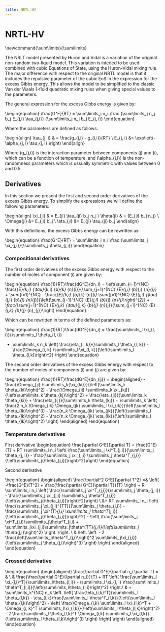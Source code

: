 ```yaml
---
title: NRTL-HV
---
```


# NRTL-HV

\newcommand{\sum\limits}{\sum\limits}


The NRLT model presented by Huron and Vidal is a variation of the original
non-random two-liquid model. This variation is inteded to be used combined with
cubic Equations of State, using the Huron-Vidal mixing rule.  The major
difference with respect to the original NRTL model is that it includes the
repulsive parameter of the cubic EoS in the expression for the excess Gibbs
energy. This allows the model to be simplified to the classic Van der Waals
1-fluid quadratic mixing rules when giving special values to the parameters.

The general expression for the excess Gibbs energy is given by:

\begin{equation}
    \frac{G^E}{RT} = \sum\limits_i n_i 
    \frac
    {\sum\limits_j n_j b_j E_{j,i} \tau_{j,i}}
    {\sum\limits_j n_j b_j E_{j, i}}
\end{equation}

Where the parameters are defined as follows:

\begin{align}
    \tau_{j, i} & = \frac{g_{j,i} - g_{i,i}}{RT} \\
    E_{j, i} &= \exp\left(-\alpha_{j, i} \tau_{j, i} \right)
\end{align}

Where \(g_{j,i}\) is the interaction parameter between components \(j\) and \(i\),
which can be a function of temperature, and \(\alpha_{j,i}\) is the non-randomness
parameters which is ussually symmetric with values between 0 and 0.5.

## Derivatives

In this section we present the first and second order derivatives of the excess
Gibbs energy. To simplify the expressions we will define the following
parameters:

\begin{align}
    \xi_{ji} & = E_{ji} \tau_{ji} b_j n_j \\
    \theta{ji} & = {E_{ji} b_j n_j} \\
    \Omega{ji} &= E_{ji} b_j \\
    \eta_{ji} &= E_{ji} \tau_{ji} b_j
\end{align}

With this definitions, the excess Gibbs energy can be rewritten as:

\begin{equation}
    \frac{G^E}{RT} = \sum\limits_i n_i \frac
    {\sum\limits_j \xi_{j,i}}{\sum\limits_j \theta_{j,i}}
\end{equation}

### Compositional derivatives

The first order derivatives of the excess Gibbs energy with respect to the
number of moles of component \(i\) are given by:

\begin{equation}
    \frac{1}{RT}\frac{dG^E}{dn_i} = \left(\sum_{i=1}^{NC} \frac{{E}_{k,i}
    {\tau}_{k,i} {b}_{k} {n}_{i}}{\sum_{j=1}^{NC} {E}_{j,i} {b}_{j} {n}_{j}} +
    \sum_{i=1}^{NC} - \frac{{E}_{k,i} {b}_{k} {n}_{i} \sum_{j=1}^{NC} {E}_{j,i}
    {\tau}_{j,i} {b}_{j} {n}_{j}}{\left(\sum_{j=1}^{NC} {E}_{j,i} {b}_{j}
    {n}_{j}\right)^{2}} + \frac{\sum_{j=1}^{NC} {E}_{j,k} {\tau}_{j,k} {b}_{j}
    {n}_{j}}{\sum_{j=1}^{NC} {E}_{j,k} {b}_{j} {n}_{j}}\right)
\end{equation}

Which can be rewritten in terms of the defined parameters as:

\begin{equation}
\frac{1}{RT}\frac{dG^E}{dn_i} =
\frac{\sum\limits_l \xi_{l, i}}{\sum\limits_l \theta_{l, i}} 
+ \sum\limits_k n_k 
\left(
    \frac{\eta_{i, k}}{\sum\limits_l \theta_{l, k}} - \frac{\Omega_{i, k}
    \sum\limits_l \xi_{l, k}}{\left(\sum\limits_l \theta_{l,k}\right)^2}
\right)
\end{equation}

The second order derivatives of the excess Gibbs energy with respect to the number of moles of components \(i\) and \(j\) are given by:

\begin{equation}
    \frac{1}{RT}\frac{dG^E}{dn_{ij}} = 
    \begin{aligned}
    - \frac{\Omega_{ji} \sum\limits_k{\xi_{ki}}}{\left(\sum\limits_k \theta_{ki}\right)^2}
    - \frac{\Omega_{ij} \sum\limits_k \xi_{kj}}{\left(\sum\limits_k \theta_{kj}\right)^2}
    + \frac{\eta_{ji}}{\sum\limits_k \theta_{ki}}
    + \frac{\eta_{ij}}{\sum\limits_k \theta_{kj}}
    + \sum\limits_k 
    \left(
        \frac{2 n_k \Omega_{ik} \Omega_{jk} \sum\limits_l \xi_{lk}}{\left(\sum\limits_l \theta_{lk}\right)^3}
        - \frac{n_k \Omega_{ik} \eta_{jk}}{\left(\sum\limits_l \theta_{lk}\right)^2}
        - \frac{n_k \Omega_{jk} \eta_{ik}}{\left(\sum\limits_l \theta_{lk}\right)^2}
    \right)
    \end{aligned}
\end{equation}

### Temperature derivatives

First derivative
\begin{equation}
    \frac{\partial G^E}{\partial T} = \frac{G^E}{T} + RT \sum\limits_i n_i \left( \frac{\sum\limits_j \xi^T_{j,i}}{\sum\limits_j \theta_{j, i}} - \frac{\sum\limits_j \xi_{j,i} \sum\limits_j \theta^T_{j,i}}{\left(\sum\limits_j{\theta_{j,i}}\right)^2}\right)
\end{equation}

Second derivative

\begin{equation}
    \begin{aligned}
    \frac{\partial^2 G^E}{\partial T^2} =& 
    \left( -\frac{G^E}{T^2} + \frac{\frac{\partial G^E}{\partial T}}{T} \right) 
    + R \sum\limits_i n_i \left( \frac{\sum\limits_j \xi^T_{j,i}}{\sum\limits_j \theta_{j, i}} - \frac{\sum\limits_j \xi_{j,i} \sum\limits_j \theta^T_{j,i}}{\left(\sum\limits_j{\theta_{j,i}}\right)^2}\right) \\
    &+ RT \sum\limits_i n_i 
    \left(
        \frac{\sum\limits_j \xi_{j,i}^{TT}}{\sum\limits_j \theta_{j,i}} - \frac{\sum\limits_j \xi^{T}_{j,i} \sum\limits_j \theta^T_{j,i}}{\left(\sum\limits_j{\theta_{j,i}}\right)^2}
        - \left(
            \frac{\sum\limits_j \xi^T_{j,i}\sum\limits_j\theta^T_{j,i} + \sum\limits_j\xi_{j,i}\sum\limits_j\theta^{TT}_{j,i}}{\left(\sum\limits_j \theta_{j,i}\right)^2} \right. \right. \\
        & \left. \left. 
            - 2 \frac{\left(\sum\limits_j\theta^T_{j,i}\right)^2 \sum\limits_j\xi_{j,i}}{\left(\sum\limits_j \theta_{j,i}\right)^3}
        \right)
        \right)
    \end{aligned}
\end{equation}

### Crossed derivative

\begin{equation}
\begin{aligned}
    \frac{\partial G^E}{\partial n_i \partial T}  = & \\
    & \frac{\frac{\partial G^E}{\partial n_i}}{T}  + RT \left( 
       \frac{\sum\limits_l \xi_{l,i}^T}{\sum\limits_l\theta_{l,i}} - \sum\limits_l \xi_{l, i} \frac{\sum\limits_l \theta^T_{l,i}}{\left(\sum\limits_l\theta_{l,i}\right)^2} \right.\\
    & + \sum\limits_k^{NC} n_k 
    \left. \left[
        \frac{\eta_{i,k}^T}{\sum\limits_l \theta_{l,k}} - \eta_{i,k}\frac{\sum\limits_l \theta^T_{l,k}}{\left(\sum\limits_l \theta_{l,k}\right)^2} 
        - \left(
            \frac{\Omega_{i,k} \sum\limits_l \xi_{l,k}^T + \Omega_{i, k}^T \sum\limits_l\xi_{l,k}}{\left(\sum\limits_l \theta_{l,k}\right)^2} 
            - 2 \frac{\sum\limits_l \theta_{l,k}^T \Omega_{i,k} \sum\limits_l \xi_{l,k}}{\left(\sum\limits_l \theta_{l,k}\right)^3}
        \right)
    \right]
    \right)
\end{aligned}
\end{equation}


